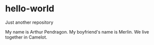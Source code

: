 # hello-world
Just another repository

My name is Arthur Pendragon. My boyfriend's name is Merlin. We live together in Camelot.
